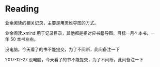 # Reading
业余阅读的相关记录，主要是用思维导图的方式。

业余阅读.xmind 用于记录目录，其他都是相对应书籍导图。目标一月4 本书，一年 50 本书左右。


没电脑，今天看了的书不能提交，为了不间断，此间备注一下


2017-12-27 
没电脑，今天看了的书不能提交，为了不间断，此间备注一下
